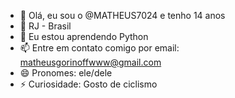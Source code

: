- 👋 Olá, eu sou o @MATHEUS7024 e tenho 14 anos
- 📍 RJ - Brasil
- 🌱 Eu estou aprendendo Python
- 📫 Entre em contato comigo por email: matheusgorinoffwww@gmail.com
- 😄 Pronomes: ele/dele
- ⚡ Curiosidade: Gosto de ciclismo

<!---
MATHEUS7024/MATHEUS7024 is a ✨ special ✨ repository because its `README.md` (this file) appears on your GitHub profile.
You can click the Preview link to take a look at your changes.
--->
